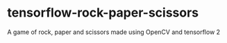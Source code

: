 # tensorflow-rock-paper-scissors
A game of rock, paper and scissors made using OpenCV and tensorflow 2
